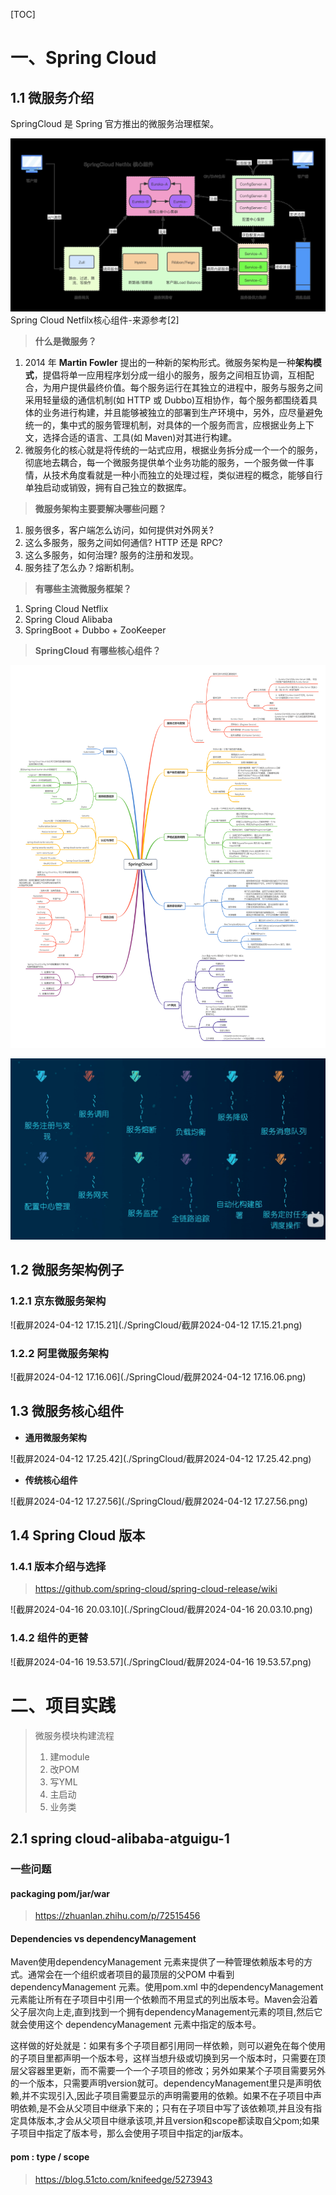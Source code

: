 [TOC]

# 一、Spring Cloud

## 1.1 微服务介绍

SpringCloud 是 Spring 官方推出的微服务治理框架。

![spring-92ab53d5-f303-4fc5-bd26-e62cefe374b3](./SpringCloud/spring-92ab53d5-f303-4fc5-bd26-e62cefe374b3.png)Spring Cloud Netfilx核心组件-来源参考[2]

> **什么是微服务？**

1. 2014 年 **Martin Fowler** 提出的一种新的架构形式。微服务架构是一种**架构模式**，提倡将单一应用程序划分成一组小的服务，服务之间相互协调，互相配合，为用户提供最终价值。每个服务运行在其独立的进程中，服务与服务之间采用轻量级的通信机制(如 HTTP 或 Dubbo)互相协作，每个服务都围绕着具体的业务进行构建，并且能够被独立的部署到生产环境中，另外，应尽量避免统一的，集中式的服务管理机制，对具体的一个服务而言，应根据业务上下文，选择合适的语言、工具(如 Maven)对其进行构建。
2. 微服务化的核心就是将传统的一站式应用，根据业务拆分成一个一个的服务，彻底地去耦合，每一个微服务提供单个业务功能的服务，一个服务做一件事情，从技术角度看就是一种小而独立的处理过程，类似进程的概念，能够自行单独启动或销毁，拥有自己独立的数据库。

> **微服务架构主要要解决哪些问题？**

1. 服务很多，客户端怎么访问，如何提供对外网关?
2. 这么多服务，服务之间如何通信? HTTP 还是 RPC?
3. 这么多服务，如何治理? 服务的注册和发现。
4. 服务挂了怎么办？熔断机制。

> **有哪些主流微服务框架？**

1. Spring Cloud Netflix
2. Spring Cloud Alibaba
3. SpringBoot + Dubbo + ZooKeeper

> **SpringCloud 有哪些核心组件？**

![spring-2b988a72-0739-4fed-b271-eaf12589444f](./SpringCloud/spring-2b988a72-0739-4fed-b271-eaf12589444f.png)

![streams](./SpringCloud/streams.png)

## 1.2 微服务架构例子

### 1.2.1 京东微服务架构

![截屏2024-04-12 17.15.21](./SpringCloud/截屏2024-04-12 17.15.21.png)



### 1.2.2 阿里微服务架构

![截屏2024-04-12 17.16.06](./SpringCloud/截屏2024-04-12 17.16.06.png)

## 1.3 微服务核心组件

- **通用微服务架构**

![截屏2024-04-12 17.25.42](./SpringCloud/截屏2024-04-12 17.25.42.png)

- **传统核心组件**

![截屏2024-04-12 17.27.56](./SpringCloud/截屏2024-04-12 17.27.56.png)

## 1.4 Spring Cloud 版本

### 1.4.1 版本介绍与选择

> https://github.com/spring-cloud/spring-cloud-release/wiki

![截屏2024-04-16 20.03.10](./SpringCloud/截屏2024-04-16 20.03.10.png)

### 1.4.2 组件的更替

![截屏2024-04-16 19.53.57](./SpringCloud/截屏2024-04-16 19.53.57.png)



# 二、项目实践

> 微服务模块构建流程
>
> 1. 建module
> 2. 改POM
> 3. 写YML
> 4. 主启动
> 5. 业务类

## 2.1 spring cloud-alibaba-atguigu-1



### 一些问题

#### packaging pom/jar/war

> https://zhuanlan.zhihu.com/p/72515456



#### Dependencies vs dependencyManagement

Maven使用dependencyManagement 元素来提供了一种管理依赖版本号的方式。通常会在一个组织或者项目的最顶层的父POM 中看到dependencyManagement 元素。使用pom.xml 中的dependencyManagement元素能让所有在子项目中引用一个依赖而不用显式的列出版本号。Maven会沿着父子层次向上走,直到找到一个拥有dependencyManagement元素的项目,然后它就会使用这个 dependencyManagement 元素中指定的版本号。



这样做的好处就是：如果有多个子项目都引用同一样依赖，则可以避免在每个使用的子项目里都声明一个版本号，这样当想升级或切换到另一个版本时，只需要在顶层父容器里更新，而不需要一个一个子项目的修改；另外如果某个子项目需要另外的一个版本，只需要声明version就可。dependencyManagement里只是声明依赖,并不实现引入,因此子项目需要显示的声明需要用的依赖。如果不在子项目中声明依赖,是不会从父项目中继承下来的；只有在子项目中写了该依赖项,并且没有指定具体版本,才会从父项目中继承该项,并且version和scope都读取自父pom;如果子项目中指定了版本号，那么会使用子项目中指定的jar版本。



#### pom : type / scope

> https://blog.51cto.com/knifeedge/5273943
